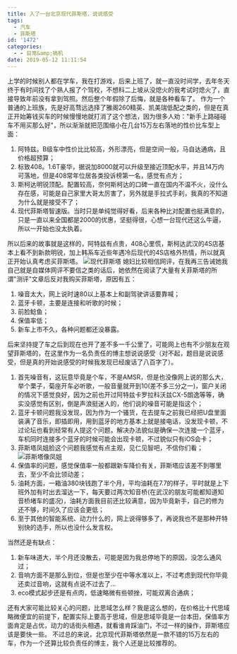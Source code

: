 ```yaml
---
title: 入了一台北京现代菲斯塔，说说感受
tags:
  - 汽车
  - 菲斯塔
id: '1472'
categories:
  - - 日常&amp;搞机
date: 2019-05-12 11:11:54
---
```


上学的时候别人都在学车，我在打游戏，后来上班了，就一直没时间学，去年冬天终于有时间找了个熟人报了个驾校，不想科二上坡从没熄火的我考试时熄火了，直接导致年前没有拿到驾照。然后整个年假除了后悔，就是各种看车了。 作为一个普通的上班族，先是好高骛远选择了雅阁260精英、凯美瑞低配之类的，但是在真正开始筹钱买车的时候慢慢地就打消了这个想法，因为很多人劝："新手上路碰碰车不用买那么好"，所以渐渐就把范围缩小在几台15万左右落地的性价比车型上面：

1.  阿特兹。B级车中性价比比较高，外形漂亮，但是空间一般，马自达通病，且价格超预算；
2.  标致408。1.6T豪华，据说加8000就可以升级至接近顶配水平，并且14万内可落地，但是408常年位居各类投诉榜第一名，感觉有点方；
3.  斯柯达明锐顶配。配置较高，奈何斯柯达的口碑一直在国内不温不火，没什么存在感，可能是自己家里大哥太厉害了，另外就是手拉式手刹，我真的不知道为什么就是接受不了；
4.  现代菲斯塔智速版。当时只是单纯觉得好看，后来各种比对配置也挺满意的，只是一直以来全国都是2000的优惠，坚挺得很，心想一台现代还这么牛逼，所以一开始也没太执着。

所以后来的故事就是这样的，阿特兹有点贵，408心里慌，斯柯达武汉的4S店基本上看不到新款明锐，加上韩系车近些年遇冷后现代的4S店格外热情，所以就真正开始认真考虑买菲斯塔。 ![现代菲斯塔](https://s2.ax1x.com/2019/05/12/Ehiupd.jpg) 媳妇比较相信网评，在我再三告诫她我自己就是自媒体网评不要信之类的话后，她依然在阅读了大量有关菲斯塔的所谓"测评"文章后反对我购买菲斯塔，原因有五：

1.  噪音太大，网上说时速80以上基本上和副驾驶讲话要靠喊；
2.  蓝牙卡顿，主要是连接和听歌的时候；
3.  前脸鲶鱼；
4.  保值率低；
5.  新车上市不久，各种问题都还没暴露。

后来坚持提了车之后到现在也开了差不多一千公里了，可能网上也有不少朋友在观望菲斯塔的，在这里作为一名负责任的博主想说说感受（对不起，题目是说说感受，但是真的开始说感受的时候我发现已经废话了八百字了）。

1.  首先噪音有，这玩意毕竟是个车，不是AMSR，但是也没像网上说的那么大，举个栗子，菊座开车必听歌，一般音量就开到10(差不多三分之一)，窗户关闭的情况下感觉良好，因为之前也开过阿特兹卡罗拉科沃兹CX-5朗逸等等，确实没感觉有区别，倒是声浪挺迷人的，他们说的噪音可能是指这个；
2.  蓝牙卡顿问题我没发现，因为作为一个骚货，在去提车之前我已经把U盘里面装满了音乐，即插即用，用到蓝牙的地方基本上就是接电话，没发现卡顿，不过论坛也看到经常有人提这个问题，解决办法貌似是确保一次连接一个蓝牙，车机同时连接多个蓝牙的时候可能会出现卡顿，不过貌似只有iOS会卡；
3.  菲斯塔凤姐脸这个问题我感觉有点主观，见仁见智吧，不信你们看；![菲斯塔像凤姐](https://s2.ax1x.com/2019/05/10/EWKsFx.jpg)
4.  保值率的问题，感觉保值率一般都跟新车降价有关，菲斯塔应该差不到哪里去，至少不会比领动差；
5.  油耗方面，一箱油380块钱跑了半个月，平均油耗在7.7的样子，平时就是上下班外加有时出去溜达一下，每天要过两次知音桥(在武汉的朋友可能都知道知音桥堵车的盛况)，油耗方面我目前还比较满意，因为毕竟新手，自己的修为还不够，时间久了应该会更低；
6.  至于其他的智能系统、动力什么的，网上说得够多了，再说我也不是那种开特别快的选手，所以也没什么发言权。

当然还是有缺点：

1.  新车味道大，半个月还没散去，可能是因为我总停地下的原因，没怎么通风过；
2.  音响方面不是那么到位，但是也至少在中等水准以上，不过考虑到现代你毕竟还卖过音响，这就有点说不过去了...
3.  eco模式起步还是有点肉，低速略微有些顿挫，可能双离合通病；

还有大家可能比较关心的问题，比思域怎么样？我是这么想的，在价格比十代思域略微便宜的前提下，配置实际上要高于思域，但是思域毕竟是一台本田，保值率方面肯定是占优，动力的话街头相遇，就看谁肯踩油门，不过一样的操作，菲斯塔应该是要快一些。 不过总的来说，北京现代菲斯塔依然是一款不错的15万左右的车，作为一个还算比较负责任的博主，我个人还是比较推荐的。
